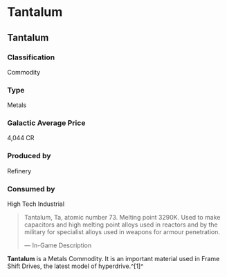 # Tantalum
## Tantalum

		

### Classification

Commodity

### Type

Metals

### Galactic Average Price

4,044 CR

### Produced by

Refinery

### Consumed by

High Tech
Industrial

> 
> 
> Tantalum, Ta, atomic number 73. Melting point 3290K. Used to make capacitors and high melting point alloys used in reactors and by the military for specialist alloys used in weapons for armour penetration.
> 
> 
> — In-Game Description
> 

**Tantalum** is a Metals Commodity. It is an important material used in Frame Shift Drives, the latest model of hyperdrive.^[1]^